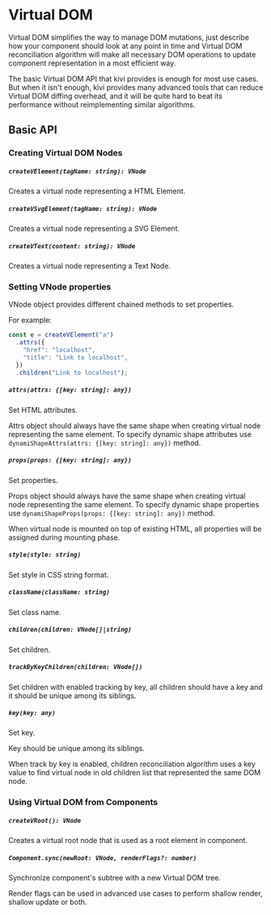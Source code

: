 # Virtual DOM

Virtual DOM simplifies the way to manage DOM mutations, just describe how your component should look at any point in
time and Virtual DOM reconciliation algorithm will make all necessary DOM operations to update component representation
in a most efficient way.

The basic Virtual DOM API that kivi provides is enough for most use cases. But when it isn't enough, kivi provides many
advanced tools that can reduce Virtual DOM diffing overhead, and it will be quite hard to beat its performance without
reimplementing similar algorithms.

## Basic API

### Creating Virtual DOM Nodes

##### `createVElement(tagName: string): VNode`

Creates a virtual node representing a HTML Element.

##### `createVSvgElement(tagName: string): VNode`

Creates a virtual node representing a SVG Element.

##### `createVText(content: string): VNode`

Creates a virtual node representing a Text Node.

### Setting VNode properties

VNode object provides different chained methods to set properties.

For example:

```ts
const e = createVElement("a")
  .attrs({
    "href": "localhost",
    "title": "Link to localhost",
  })
  .children("Link to localhost");
```

##### `attrs(attrs: {[key: string]: any})`

Set HTML attributes.

Attrs object should always have the same shape when creating virtual node representing the same element. To specify
dynamic shape attributes use `dynamiShapeAttrs(attrs: {[key: string]: any})` method.

##### `props(props: {[key: string]: any})`

Set properties.

Props object should always have the same shape when creating virtual node representing the same element. To specify
dynamic shape properties use `dynamiShapeProps(props: {[key: string]: any})` method.

When virtual node is mounted on top of existing HTML, all properties will be assigned during mounting phase.

##### `style(style: string)`

Set style in CSS string format.

##### `className(className: string)`

Set class name.

##### `children(children: VNode[]|string)`

Set children.

##### `trackByKeyChildren(children: VNode[])`

Set children with enabled tracking by key, all children should have a key and it should be unique among its siblings.

##### `key(key: any)`

Set key.

Key should be unique among its siblings.

When track by key is enabled, children reconciliation algorithm uses a key value to find virtual node in old children
list that represented the same DOM node.

### Using Virtual DOM from Components

##### `createVRoot(): VNode`

Creates a virtual root node that is used as a root element in component.

##### `Component.sync(newRoot: VNode, renderFlags?: number)`

Synchronize component's subtree with a new Virtual DOM tree.

Render flags can be used in advanced use cases to perform shallow render, shallow update or both.
